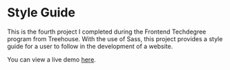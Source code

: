 # Style Guide

This is the fourth project I completed during the Frontend Techdegree program from Treehouse. With the use of Sass, this project provides a style guide for a user to follow in the development of a website.

You can view a live demo [here](https://alyssavoccia.github.io/style-guide/).
